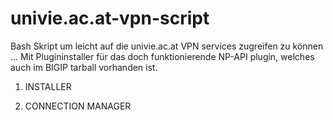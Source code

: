 # univie.ac.at-vpn-script


Bash Skript um leicht auf die univie.ac.at VPN services zugreifen zu können ...
Mit Plugininstaller für das doch funktionierende NP-API plugin, welches auch im BIGIP tarball
vorhanden ist.

1) INSTALLER

2) CONNECTION MANAGER

